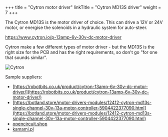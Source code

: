 +++
title = "Cytron motor driver"
linkTitle = "Cytron MD13S driver"
weight = 7
+++

The Cytron MD13S is the motor driver of choice. This can drive a 12V or 24V motor, or energise the solenoids in a hydraulic system for auto-steer.

https://www.cytron.io/p-13amp-6v-30v-dc-motor-driver

Cytron make a few different types of motor driver - but the MD13S is the right size for the PCB and has the right requirements, so don't go "for one that sounds similar".

![Cytron](../../img/cytron-md13s.png)

Sample suppliers:

* [https://robotbits.co.uk/product/cytron-13amp-6v-30v-dc-motor-driver/](https://robotbits.co.uk/product/cytron-13amp-6v-30v-dc-motor-driver/)
* [https://botland.store/motor-drivers-modules/12412-cytron-md13s-single-channel-30v-13a-motor-controller-5904422377090.html](https://botland.store/motor-drivers-modules/12412-cytron-md13s-single-channel-30v-13a-motor-controller-5904422377090.html)
* [opencircuit.shop](https://opencircuit.shop/product/13amp-6v-30v-dc-motor-driver)
* [kamami.pl](https://kamami.pl/en/DC-motor-controllers/576759-cytron-md13s-dc-motor-driver.html)

